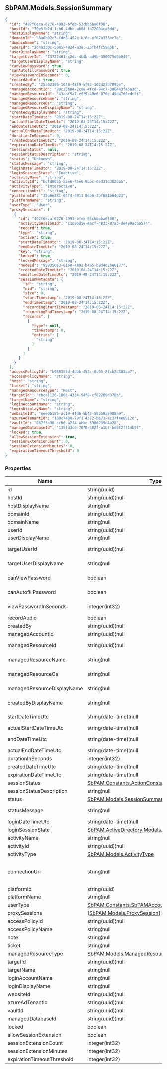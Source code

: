 
<h2 id="tocS_SbPAM.Models.SessionSummary">SbPAM.Models.SessionSummary</h2>

<a id="schemasbpam.models.sessionsummary"></a>
<a id="schema_SbPAM.Models.SessionSummary"></a>
<a id="tocSsbpam.models.sessionsummary"></a>
<a id="tocssbpam.models.sessionsummary"></a>

```json
{
  "id": "497f6eca-6276-4993-bfeb-53cbbbba6f08",
  "hostId": "70e3fb2d-1cb6-4dbc-ab8d-fa7209aca5dd",
  "hostDisplayName": "string",
  "domainId": "8a0b02c3-fdd8-452e-bc6e-ef07a335ec7e",
  "domainName": "string",
  "userId": "2c4a230c-5085-4924-a3e1-25fb4fc5965b",
  "userDisplayName": "string",
  "targetUserId": "73727401-c2dc-4b4b-ad9b-350075d6b049",
  "targetUserDisplayName": "string",
  "canViewPassword": true,
  "canAutofillPassword": true,
  "viewPasswordInSeconds": 0,
  "recordAudio": true,
  "createdBy": "25a02396-1048-48f9-bf93-102d2fb7895e",
  "managedAccountId": "98c25b84-2c06-4fcd-94c7-306443f45a3d",
  "managedResourceId": "43aaf5a7-e929-49e6-870e-49d47d9cdc2f",
  "managedResourceName": "string",
  "managedResourceOs": "string",
  "managedResourceDisplayName": "string",
  "createdByDisplayName": "string",
  "startDateTimeUtc": "2019-08-24T14:15:22Z",
  "actualStartDateTimeUtc": "2019-08-24T14:15:22Z",
  "endDateTimeUtc": "2019-08-24T14:15:22Z",
  "actualEndDateTimeUtc": "2019-08-24T14:15:22Z",
  "durationInSeconds": 0,
  "createdDateTimeUtc": "2019-08-24T14:15:22Z",
  "expirationDateTimeUtc": "2019-08-24T14:15:22Z",
  "sessionStatus": null,
  "sessionStatusDescription": "string",
  "status": "Unknown",
  "statusMessage": "string",
  "loginDateTimeUtc": "2019-08-24T14:15:22Z",
  "loginSessionState": "Inactive",
  "activityName": "string",
  "activityId": "bdfd0655-55e6-45e6-8bbc-6ed31d3820b5",
  "activityType": "Interactive",
  "connectionUri": "string",
  "platformId": "32a6e381-64f4-4911-86b6-3bf681b64d23",
  "platformName": "string",
  "userType": "User",
  "proxySessions": [
    {
      "id": "497f6eca-6276-4993-bfeb-53cbbbba6f08",
      "activitySessionId": "c1c86d56-eacf-4833-87a3-de4e9ac6a574",
      "record": true,
      "type": "string",
      "active": true,
      "startDateTimeUtc": "2019-08-24T14:15:22Z",
      "endDateTimeUtc": "2019-08-24T14:15:22Z",
      "key": "string",
      "locked": true,
      "lockedMessage": "string",
      "nodeId": "959356e3-6168-4a92-b4a5-b9d462be6177",
      "createdDateTimeUtc": "2019-08-24T14:15:22Z",
      "modifiedDateTimeUtc": "2019-08-24T14:15:22Z",
      "sessionMetadata": {
        "id": "string",
        "nid": "string",
        "size": 0,
        "startTimestamp": "2019-08-24T14:15:22Z",
        "endTimestamp": "2019-08-24T14:15:22Z",
        "recordingStartTimestamp": "2019-08-24T14:15:22Z",
        "recordingEndTimestamp": "2019-08-24T14:15:22Z",
        "records": [
          {
            "type": null,
            "timestamp": 0,
            "entries": [
              "string"
            ]
          }
        ]
      }
    }
  ],
  "accessPolicyId": "b968355d-4dbb-453c-8c65-8fcb2d303aa7",
  "accessPolicyName": "string",
  "note": "string",
  "ticket": "string",
  "managedResourceType": "Host",
  "targetId": "cbca1126-180e-4334-9df8-cf82289d378b",
  "targetName": "string",
  "loginAccountName": "string",
  "loginDisplayName": "string",
  "websiteId": "eee0b185-ac19-4fd6-bb45-58b59a8988e9",
  "azureAdTenantId": "108c7400-79f1-4372-be73-ac37f4e8912c",
  "vaultId": "867f3a98-ec66-42f4-abbc-5980239e4a28",
  "managedDatabaseId": "135fd3c6-7070-402f-a1b7-bd9f2ff14b9f",
  "locked": true,
  "allowSessionExtension": true,
  "sessionExtensionCount": 0,
  "sessionExtensionMinutes": 0,
  "expirationTimeoutThreshold": 0
}

```

### Properties

|Name|Type|Required|Restrictions|Description|
|---|---|---|---|---|
|id|string(uuid)|false|none|Unique id and DB key for this session.|
|hostId|string(uuid)¦null|false|none|Id of host associated with this session.|
|hostDisplayName|string¦null|false|none|The display name for the host|
|domainId|string(uuid)¦null|false|none|Id of domain associated with this session.|
|domainName|string¦null|false|none|The display name for the host|
|userId|string(uuid)¦null|false|none|Id of user associated with this session.|
|userDisplayName|string¦null|false|none|The display for the user.|
|targetUserId|string(uuid)¦null|false|none|Id of target user associated with this session.<br>Note: This may be a local user on the target.|
|targetUserDisplayName|string¦null|false|none|The display for the target user.<br>Note: This may be a local user on the target.|
|canViewPassword|boolean|false|none|If true caller can view the password for this session.|
|canAutofillPassword|boolean|false|none|If true browser extension can autofill the password for this session.|
|viewPasswordInSeconds|integer(int32)|false|none|Timeout period for displaying session password (if canViewPassword is true)|
|recordAudio|boolean|false|none|none|
|createdBy|string(uuid)¦null|false|none|Id of the user that created the session.|
|managedAccountId|string(uuid)¦null|false|none|Id of managed user that created the session.|
|managedResourceId|string(uuid)¦null|false|none|ID of the managed resource associated with the target host.|
|managedResourceName|string¦null|false|none|Name of the managed resource associated with the target host.|
|managedResourceOs|string¦null|false|none|Name of the managed resource associated with the target host.|
|managedResourceDisplayName|string¦null|false|none|Optional display name of the managed resource associated with the target host.|
|createdByDisplayName|string¦null|false|none|The display name of the user that created the session.|
|startDateTimeUtc|string(date-time)¦null|false|none|Scheduled date/time when the session should start.|
|actualStartDateTimeUtc|string(date-time)¦null|false|none|Actual date/time when the session started.|
|endDateTimeUtc|string(date-time)¦null|false|none|Scheduled date/time when the session should end.|
|actualEndDateTimeUtc|string(date-time)¦null|false|none|Actual date/time when the session ended.|
|durationInSeconds|integer(int32)|false|none|Session Duration calculated into seconds|
|createdDateTimeUtc|string(date-time)¦null|false|none|When this session was created.|
|expirationDateTimeUtc|string(date-time)¦null|false|none|When this session will expire.|
|sessionStatus|[SbPAM.Constants.ActionConstants+SessionStatus](../Models/sbpam.constants.actionconstants+sessionstatus.md)|false|none|none|
|sessionStatusDescription|string¦null|false|none|ActivitySession status description|
|status|[SbPAM.Models.SessionSummaryStatus](../Models/sbpam.models.sessionsummarystatus.md)|false|none|none|
|statusMessage|string¦null|false|none|Information text that provides additional information about the status.|
|loginDateTimeUtc|string(date-time)¦null|false|none|Last login date time.|
|loginSessionState|[SbPAM.ActiveDirectory.Models.Enums.LoginSessionState](../Models/sbpam.activedirectory.models.enums.loginsessionstate.md)|false|none|none|
|activityName|string¦null|false|none|The selected Activity for this Flip|
|activityId|string(uuid)¦null|false|none|none|
|activityType|[SbPAM.Models.ActivityType](../Models/sbpam.models.activitytype.md)|false|none|none|
|connectionUri|string¦null|false|none|Uri for connect now icon.<br>RDP URL for RDP file download.<br>SSH URL for SSH is of the form ssh://username+activty+dnshostname@proxy|
|platformId|string(uuid)|false|none|none|
|platformName|string¦null|false|none|none|
|userType|[SbPAM.Constants.SbPAMAccountType](../Models/sbpam.constants.sbpamaccounttype.md)|false|none|none|
|proxySessions|[[SbPAM.Models.ProxySession](../Models/sbpam.models.proxysession.md)]¦null|false|none|none|
|accessPolicyId|string(uuid)¦null|false|none|none|
|accessPolicyName|string¦null|false|none|none|
|note|string¦null|false|none|none|
|ticket|string¦null|false|none|none|
|managedResourceType|[SbPAM.Models.ManagedResourceType](../Models/sbpam.models.managedresourcetype.md)|false|none|none|
|targetId|string(uuid)¦null|false|none|none|
|targetName|string¦null|false|none|none|
|loginAccountName|string¦null|false|none|none|
|loginDisplayName|string¦null|false|none|none|
|websiteId|string(uuid)¦null|false|none|none|
|azureAdTenantId|string(uuid)¦null|false|none|none|
|vaultId|string(uuid)¦null|false|none|none|
|managedDatabaseId|string(uuid)¦null|false|none|none|
|locked|boolean|false|none|none|
|allowSessionExtension|boolean|false|none|none|
|sessionExtensionCount|integer(int32)|false|none|none|
|sessionExtensionMinutes|integer(int32)|false|none|none|
|expirationTimeoutThreshold|integer(int32)|false|none|none|


